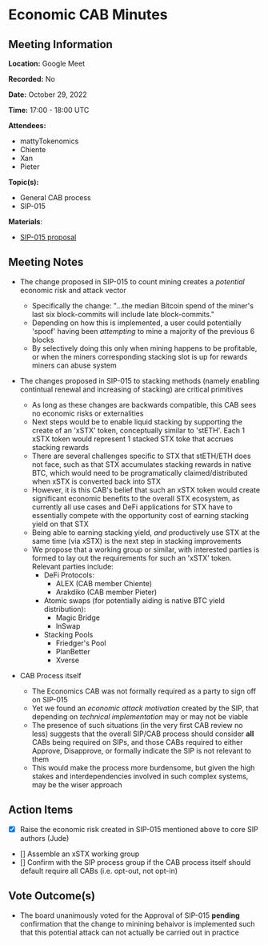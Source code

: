 # Economic CAB Minutes

## Meeting Information

**Location:** Google Meet

**Recorded:** No

**Date:** October 29, 2022

**Time:** 17:00 - 18:00 UTC

**Attendees:**

- mattyTokenomics
- Chiente
- Xan
- Pieter

**Topic(s):**

- General CAB process
- SIP-015

**Materials**:

- [SIP-015 proposal](https://github.com/stacksgov/sips/blob/feat/sip-015/sips/sip-015/sip-015-network-upgrade.md)

## Meeting Notes

- The change proposed in SIP-015 to count mining creates a _potential_ economic risk and attack vector

  - Specifically the change: "...the median Bitcoin spend of the miner's last six block-commits will include late block-commits."
  - Depending on how this is implemented, a user could potentially 'spoof' having been _attempting_ to mine a majority of the previous 6 blocks
  - By selectively doing this only when mining happens to be profitable, or when the miners corresponding stacking slot is up for rewards miners can abuse system

- The changes proposed in SIP-015 to stacking methods (namely enabling contintual renewal and increasing of stacking) are critical primitives

  - As long as these changes are backwards compatible, this CAB sees no economic risks or externalities
  - Next steps would be to enable liquid stacking by supporting the create of an 'xSTX' token, conceptually similar to 'stETH'. Each 1 xSTX token would represent 1 stacked STX toke that accrues stacking rewards
  - There are several challenges specific to STX that stETH/ETH does not face, such as that STX accumulates stacking rewards in native BTC, which would need to be programatically claimed/distributed when xSTX is converted back into STX
  - However, it is this CAB's belief that such an xSTX token would create significant economic benefits to the overall STX ecosystem, as currently all use cases and DeFi applications for STX have to essentially compete with the opportunity cost of earning stacking yield on that STX
  - Being able to earning stacking yield, _and_ productively use STX at the same time (via xSTX) is the next step in stacking improvements
  - We propose that a working group or similar, with interested parties is formed to lay out the requirements for such an 'xSTX' token. Relevant parties include:
    - DeFi Protocols:
      - ALEX (CAB member Chiente)
      - Arakdiko (CAB member Pieter)
    - Atomic swaps (for potentially aiding is native BTC yield distribution):
      - Magic Bridge
      - lnSwap
    - Stacking Pools
      - Friedger's Pool
      - PlanBetter
      - Xverse

- CAB Process itself
  - The Economics CAB was not formally required as a party to sign off on SIP-015
  - Yet we found an _economic attack motivation_ created by the SIP, that depending on _technical implementation_ may or may not be viable
  - The presence of such situations (in the very first CAB review no less) suggests that the overall SIP/CAB process should consider **all** CABs being required on SIPs, and those CABs required to either Approve, Disapprove, or formally indicate the SIP is not relevant to them
  - This would make the process more burdensome, but given the high stakes and interdependencies involved in such complex systems, may be the wiser approach

## Action Items

- [x] Raise the economic risk created in SIP-015 mentioned above to core SIP authors (Jude)
- [] Assemble an xSTX working group
- [] Confirm with the SIP process group if the CAB process itself should default require all CABs (i.e. opt-out, not opt-in)

## Vote Outcome(s)

- The board unanimously voted for the Approval of SIP-015 **pending** confirmation that the change to minining behaivor is implemented such that this potential attack can not actually be carried out in practice
